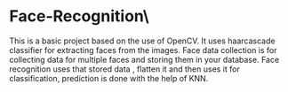# Face-Recognition\

This is a basic project based on the use of OpenCV. It uses haarcascade classifier for extracting faces from the images.
Face data collection is for collecting data for multiple faces and storing them in your database. 
Face recognition uses that stored data , flatten it and then uses it for classification, prediction is done with the help of KNN.
